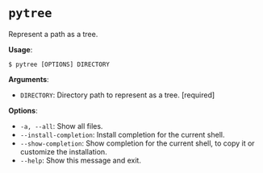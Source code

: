 # `pytree`

Represent a path as a tree.

**Usage**:

```console
$ pytree [OPTIONS] DIRECTORY
```

**Arguments**:

* `DIRECTORY`: Directory path to represent as a tree.  [required]

**Options**:

* `-a, --all`: Show all files.
* `--install-completion`: Install completion for the current shell.
* `--show-completion`: Show completion for the current shell, to copy it or customize the installation.
* `--help`: Show this message and exit.
